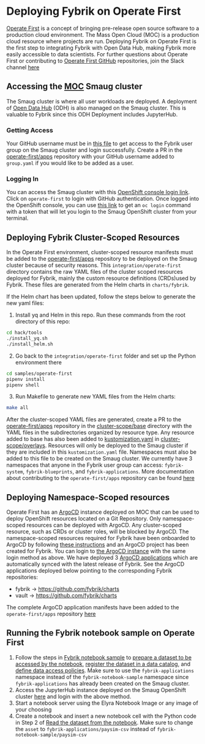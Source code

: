 # Deploying Fybrik on Operate First
[Operate First](https://www.operate-first.cloud/) is a concept of bringing pre-release open source software to a production cloud environment. The Mass Open Cloud (MOC) is a production cloud resource where projects are run. Deploying Fybrik on Operate First is the first step to integrating Fybrik with Open Data Hub, making Fybrik more easily accessible to data scientists. For further questions about Operate First or contributing to [Operate First GitHub](https://github.com/operate-first) repositories, join the Slack channel [here](http://operatefirst.slack.com/)

## Accessing the [MOC](https://massopen.cloud/) Smaug cluster
The Smaug cluster is where all user workloads are deployed. A deployment of [Open Data Hub](https://opendatahub.io/) (ODH) is also managed on the Smaug cluster. This is valuable to Fybrik since this ODH Deployment includes JupyterHub.

### Getting Access
Your GitHub username must be in [this file](https://github.com/operate-first/apps/blob/master/cluster-scope/base/user.openshift.io/groups/fybrik/group.yaml) to get access to the Fybrik user group on the Smaug cluster and login successfully. Create a PR in the [operate-first/apps](https://github.com/operate-first/apps) repository with your GitHub username added to `group.yaml` if you would like to be added as a user. 

### Logging In 
You can access the Smaug cluster with this [OpenShift console login link](https://oauth-openshift.apps.smaug.na.operate-first.cloud/oauth/authorize?client_id=console&redirect_uri=https%3A%2F%2Fconsole-openshift-console.apps.smaug.na.operate-first.cloud%2Fauth%2Fcallback&response_type=code&scope=user%3Afull&state=98ae2ceb). Click on `operate-first` to login with GitHub authentication. Once logged into the OpenShift console, you can use [this link](https://oauth-openshift.apps.smaug.na.operate-first.cloud/oauth/token/display) to get an `oc login` command with a token that will let you login to the Smaug OpenShift cluster from your terminal. 

## Deploying Fybrik Cluster-Scoped Resources
In the Operate First environment, cluster-scoped resource manifests must be added to the [operate-first/apps](https://github.com/operate-first/apps) repository to be deployed on the Smaug cluster because of security reasons. This `integration/operate-first` directory contains the raw YAML files of the cluster scoped resources deployed for Fybrik, mainly the custom resource definitions (CRDs)used by Fybrik. These files are generated from the Helm charts in `charts/fybrik`.

If the Helm chart has been updated, follow the steps below to generate the new yaml files:
1. Install yq and Helm in this repo. Run these commands from the root directory of this repo:
```bash
cd hack/tools
./install_yq.sh
./install_helm.sh
```
2. Go back to the `integration/operate-first` folder and set up the Python environment there
```bash
cd samples/operate-first
pipenv install
pipenv shell
```
3. Run Makefile to generate new YAML files from the Helm charts:
```bash
make all
```

After the cluster-scoped YAML files are generated, create a PR to the [operate-first/apps](https://github.com/operate-first/apps) repository in the [cluster-scope/base](https://github.com/operate-first/apps/tree/master/cluster-scope/base) directory with the YAML files in the subdirectories organized by resource type. Any resource added to base has also been added to [kustomization.yaml](https://github.com/operate-first/apps/blob/master/cluster-scope/overlays/prod/moc/smaug/kustomization.yaml) in [cluster-scope/overlays](https://github.com/operate-first/apps/tree/master/cluster-scope/overlays). Resources will only be deployed to the Smaug cluster if they are included in this `kustomization.yaml` file. Namespaces must also be added to this file to be created on the Smaug cluster. We currently have 3 namespaces that anyone in the Fybrik user group can access: `fybrik-system`, `fybrik-blueprints`, and `fybrik-applications`. More documentation about contributing to the `operate-first/apps` repository can be found [here](https://github.com/operate-first/apps/tree/master/docs/content)

## Deploying Namespace-Scoped resources
Operate First has an [ArgoCD](https://argo-cd.readthedocs.io/en/stable/) instance deployed on MOC that can be used to deploy OpenShift resources located on a Git Repository. Only namespace-scoped resources can be deployed with ArgoCD. Any cluster-scoped resource, such as CRDs or cluster roles, will be blocked by ArgoCD. The namespace-scoped resources required for Fybrik have been onboarded to ArgoCD by following [these instructions](https://github.com/operate-first/apps/blob/master/docs/content/argocd-gitops/onboarding_to_argocd.md) and an ArgoCD project has been created for Fybrik. You can login to [the ArgoCD instance](https://argocd.operate-first.cloud/applications?proj=&sync=&health=&namespace=&cluster=&labels=) with the same login method as above. We have deployed 3 [ArgoCD applications](https://argo-cd.readthedocs.io/en/stable/operator-manual/declarative-setup/#applications) which are automatically synced with the latest release of Fybrik. See the ArgoCD applications deployed below pointing to the corresponding Fybrik repositories:
* fybrik -> https://github.com/fybrik/charts
* vault -> https://github.com/fybrik/charts

The complete ArgoCD application manifests have been added to the `operate-first/apps` repository [here](https://github.com/operate-first/apps/tree/master/argocd/overlays/moc-infra/applications/envs/moc/smaug/fybrik)

## Running the Fybrik notebook sample on Operate First
1) Follow the steps in [Fybrik notebook sample](https://fybrik.io/v0.5/samples/notebook/) to [prepare a dataset to be accessed by the notebook](https://fybrik.io/v0.5/samples/notebook/#prepare-a-dataset-to-be-accessed-by-the-notebook), [register the dataset in a data catalog](https://fybrik.io/v0.5/samples/notebook/#register-the-dataset-in-a-data-catalog), and [define data access policies](https://fybrik.io/v0.5/samples/notebook/#define-data-access-policies). Make sure to use the `fybrik-applications` namespace instead of the `fybrik-notebook-sample` namespace since `fybrik-applications` has already been created on the Smaug cluster. 
2) Access the JupyterHub instance deployed on the Smaug OpenShift cluster [here](https://oauth-openshift.apps.smaug.na.operate-first.cloud/oauth/authorize?response_type=code&redirect_uri=https%3A%2F%2Fjupyterhub-opf-jupyterhub.apps.smaug.na.operate-first.cloud%2Fhub%2Foauth_callback&client_id=system%3Aserviceaccount%3Aopf-jupyterhub%3Ajupyterhub-hub&state=eyJzdGF0ZV9pZCI6ICIwY2ZkYzYwMjA4MjY0OGZiYWY5MDk3OWJkOGFhZjE4NyIsICJuZXh0X3VybCI6ICIvaHViLyJ9&scope=user%3Ainfo) and login with the above method. 
3) Start a notebook server using the Elyra Notebook Image or any image of your choosing
4) Create a notebook and insert a new notebook cell with the Python code in Step 2 of [Read the dataset from the notebook](https://fybrik.io/v0.5/samples/notebook/#read-the-dataset-from-the-notebook). Make sure to change the `asset` to `fybrik-applications/paysim-csv` instead of `fybrik-notebook-sample/paysim-csv`
